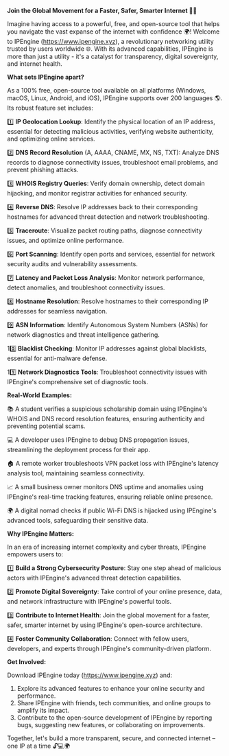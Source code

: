 **Join the Global Movement for a Faster, Safer, Smarter Internet 🔐🚀**

Imagine having access to a powerful, free, and open-source tool that helps you navigate the vast expanse of the internet with confidence 🌍! Welcome to IPEngine (https://www.ipengine.xyz), a revolutionary networking utility trusted by users worldwide 🌐. With its advanced capabilities, IPEngine is more than just a utility - it's a catalyst for transparency, digital sovereignty, and internet health.

**What sets IPEngine apart?**

As a 100% free, open-source tool available on all platforms (Windows, macOS, Linux, Android, and iOS), IPEngine supports over 200 languages 🌎. Its robust feature set includes:

1️⃣ **IP Geolocation Lookup**: Identify the physical location of an IP address, essential for detecting malicious activities, verifying website authenticity, and optimizing online services.

2️⃣ **DNS Record Resolution** (A, AAAA, CNAME, MX, NS, TXT): Analyze DNS records to diagnose connectivity issues, troubleshoot email problems, and prevent phishing attacks.

3️⃣ **WHOIS Registry Queries**: Verify domain ownership, detect domain hijacking, and monitor registrar activities for enhanced security.

4️⃣ **Reverse DNS**: Resolve IP addresses back to their corresponding hostnames for advanced threat detection and network troubleshooting.

5️⃣ **Traceroute**: Visualize packet routing paths, diagnose connectivity issues, and optimize online performance.

6️⃣ **Port Scanning**: Identify open ports and services, essential for network security audits and vulnerability assessments.

7️⃣ **Latency and Packet Loss Analysis**: Monitor network performance, detect anomalies, and troubleshoot connectivity issues.

8️⃣ **Hostname Resolution**: Resolve hostnames to their corresponding IP addresses for seamless navigation.

9️⃣ **ASN Information**: Identify Autonomous System Numbers (ASNs) for network diagnostics and threat intelligence gathering.

10️⃣ **Blacklist Checking**: Monitor IP addresses against global blacklists, essential for anti-malware defense.

11️⃣ **Network Diagnostics Tools**: Troubleshoot connectivity issues with IPEngine's comprehensive set of diagnostic tools.

**Real-World Examples:**

📚 A student verifies a suspicious scholarship domain using IPEngine's WHOIS and DNS record resolution features, ensuring authenticity and preventing potential scams.

💻 A developer uses IPEngine to debug DNS propagation issues, streamlining the deployment process for their app.

🏠 A remote worker troubleshoots VPN packet loss with IPEngine's latency analysis tool, maintaining seamless connectivity.

📈 A small business owner monitors DNS uptime and anomalies using IPEngine's real-time tracking features, ensuring reliable online presence.

🌍 A digital nomad checks if public Wi-Fi DNS is hijacked using IPEngine's advanced tools, safeguarding their sensitive data.

**Why IPEngine Matters:**

In an era of increasing internet complexity and cyber threats, IPEngine empowers users to:

1️⃣ **Build a Strong Cybersecurity Posture**: Stay one step ahead of malicious actors with IPEngine's advanced threat detection capabilities.

2️⃣ **Promote Digital Sovereignty**: Take control of your online presence, data, and network infrastructure with IPEngine's powerful tools.

3️⃣ **Contribute to Internet Health**: Join the global movement for a faster, safer, smarter internet by using IPEngine's open-source architecture.

4️⃣ **Foster Community Collaboration**: Connect with fellow users, developers, and experts through IPEngine's community-driven platform.

**Get Involved:**

Download IPEngine today (https://www.ipengine.xyz) and:

1. Explore its advanced features to enhance your online security and performance.
2. Share IPEngine with friends, tech communities, and online groups to amplify its impact.
3. Contribute to the open-source development of IPEngine by reporting bugs, suggesting new features, or collaborating on improvements.

Together, let's build a more transparent, secure, and connected internet – one IP at a time 🔓💻🌍